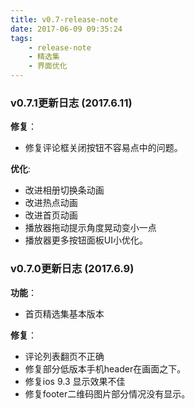 ```yaml
---
title: v0.7-release-note
date: 2017-06-09 09:35:24
tags:
    - release-note
    - 精选集
    - 界面优化
---
```


### v0.7.1更新日志 (2017.6.11)

**修复**：

* 修复评论框关闭按钮不容易点中的问题。

**优化**:

* 改进相册切换条动画
* 改进热点动画
* 改进首页动画
* 播放器拖动提示角度晃动变小一点
* 播放器更多按钮面板UI小优化。


### v0.7.0更新日志 (2017.6.9)

**功能**：

* 首页精选集基本版本

**修复**：

* 评论列表翻页不正确
* 修复部分低版本手机header在画面之下。
* 修复ios 9.3 显示效果不佳
* 修复footer二维码图片部分情况没有显示。